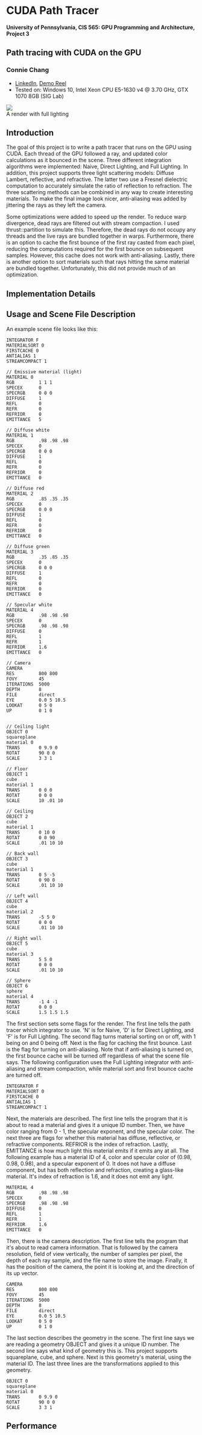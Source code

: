 CUDA Path Tracer
================

**University of Pennsylvania, CIS 565: GPU Programming and Architecture, Project 3**

## Path tracing with CUDA on the GPU
### Connie Chang
  * [LinkedIn](https://www.linkedin.com/in/conniechang44), [Demo Reel](https://www.vimeo.com/ConChang/DemoReel)
* Tested on: Windows 10, Intel Xeon CPU E5-1630 v4 @ 3.70 GHz, GTX 1070 8GB (SIG Lab)

![](builds/direct.F.2018-09-29_00-48-35z.5000samp.png)  
A render with full lighting

## Introduction
The goal of this project is to write a path tracer that runs on the GPU using CUDA. Each thread of the GPU followed a ray, and updated color calculations as it bounced in the scene. Three different integration algorithms were implemented: Naive, Direct Lighting, and Full Lighting. In addition, this project supports three light scattering models: Diffuse Lambert, reflective, and refractive. The latter two use a Fresnel dielectric computation to accurately simulate the ratio of reflection to refraction. The three scattering methods can be combined in any way to create interesting materials. To make the final image look nicer, anti-aliasing was added by jittering the rays as they left the camera.  
  
Some optimizations were added to speed up the render. To reduce warp divergence, dead rays are filtered out with stream compaction. I used thrust::partition to simulate this. Therefore, the dead rays do not occupy any threads and the live rays are bundled together in warps. Furthermore, there is an option to cache the first bounce of the first ray casted from each pixel, reducing the computations required for the first bounce on subsequent samples. However, this cache does not work with anti-aliasing. Lastly, there is another option to sort materials such that rays hitting the same material are bundled together. Unfortunately, this did not provide much of an optimization.  

## Implementation Details

## Usage and Scene File Description
An example scene file looks like this:
```
INTEGRATOR F
MATERIALSORT 0
FIRSTCACHE 0
ANTIALIAS 1
STREAMCOMPACT 1

// Emissive material (light)
MATERIAL 0
RGB         1 1 1
SPECEX      0
SPECRGB     0 0 0
DIFFUSE     1
REFL        0
REFR        0
REFRIOR     0
EMITTANCE   5

// Diffuse white
MATERIAL 1
RGB         .98 .98 .98
SPECEX      0
SPECRGB     0 0 0
DIFFUSE     1
REFL        0
REFR        0
REFRIOR     0
EMITTANCE   0

// Diffuse red
MATERIAL 2
RGB         .85 .35 .35
SPECEX      0
SPECRGB     0 0 0
DIFFUSE     1
REFL        0
REFR        0
REFRIOR     0
EMITTANCE   0

// Diffuse green
MATERIAL 3
RGB         .35 .85 .35
SPECEX      0
SPECRGB     0 0 0
DIFFUSE     1
REFL        0
REFR        0
REFRIOR     0
EMITTANCE   0

// Specular white
MATERIAL 4
RGB         .98 .98 .98
SPECEX      0
SPECRGB     .98 .98 .98
DIFFUSE     0
REFL        1
REFR        1
REFRIOR     1.6
EMITTANCE   0

// Camera
CAMERA
RES         800 800
FOVY        45
ITERATIONS  5000
DEPTH       8
FILE        direct
EYE         0.0 5 10.5
LOOKAT      0 5 0
UP          0 1 0


// Ceiling light
OBJECT 0
squareplane
material 0
TRANS       0 9.9 0
ROTAT       90 0 0
SCALE       3 3 1

// Floor
OBJECT 1
cube
material 1
TRANS       0 0 0
ROTAT       0 0 0
SCALE       10 .01 10

// Ceiling
OBJECT 2
cube
material 1
TRANS       0 10 0
ROTAT       0 0 90
SCALE       .01 10 10

// Back wall
OBJECT 3
cube
material 1
TRANS       0 5 -5
ROTAT       0 90 0
SCALE       .01 10 10

// Left wall
OBJECT 4
cube
material 2
TRANS       -5 5 0
ROTAT       0 0 0
SCALE       .01 10 10

// Right wall
OBJECT 5
cube
material 3
TRANS       5 5 0
ROTAT       0 0 0
SCALE       .01 10 10

// Sphere
OBJECT 6
sphere
material 4
TRANS       -1 4 -1
ROTAT       0 0 0
SCALE       1.5 1.5 1.5
```

The first section sets some flags for the render. The first line tells the path tracer which integrator to use. 'N' is for Naive, 'D' is for Direct Lighting, and 'F' is for Full Lighting. The second flag turns material sorting on or off, with 1 being on and 0 being off. Next is the flag for caching the first bounce. Last is the flag for turning on anti-aliasing. Note that if anti-aliasing is turned on, the first bounce cache will be turned off regardless of what the scene file says. The following configuration uses the Full Lighting integrator with anti-aliasing and stream compaction, while material sort and first bounce cache are turned off.  
```
INTEGRATOR F
MATERIALSORT 0
FIRSTCACHE 0
ANTIALIAS 1
STREAMCOMPACT 1
```

Next, the materials are described. The first line tells the program that it is about to read a material and gives it a unique ID number. Then, we have color ranging from 0 - 1, the specular exponent, and the specular color. The next three are flags for whether this material has diffuse, reflective, or refractive components. REFRIOR is the index of refraction. Lastly, EMITTANCE is how much light this material emits if it emits any at all. The following example has a material ID of 4, color and specular color of (0.98, 0.98, 0.98), and a specular exponent of 0. It does not have a diffuse component, but has both reflection and refraction, creating a glass-like material. It's index of refraction is 1.6, and it does not emit any light.  
```
MATERIAL 4
RGB         .98 .98 .98
SPECEX      0
SPECRGB     .98 .98 .98
DIFFUSE     0
REFL        1
REFR        1
REFRIOR     1.6
EMITTANCE   0
```

Then, there is the camera description. The first line tells the program that it's about to read camera information. That is followed by the camera resolution, field of view vertically, the number of samples per pixel, the depth of each ray sample, and the file name to store the image. Finally, it has the position of the camera, the point it is looking at, and the direction of its up vector.  
```
CAMERA
RES         800 800
FOVY        45
ITERATIONS  5000
DEPTH       8
FILE        direct
EYE         0.0 5 10.5
LOOKAT      0 5 0
UP          0 1 0
```

The last section describes the geometry in the scene. The first line says we are reading a geometry OBJECT and gives it a unique ID number. The second line says what kind of geometry this is. This project supports squareplane, cube, and sphere. Next is this geometry's material, using the material ID. The last three lines are the transformations applied to this geometry.  
```
OBJECT 0
squareplane
material 0
TRANS       0 9.9 0
ROTAT       90 0 0
SCALE       3 3 1
```

## Performance
